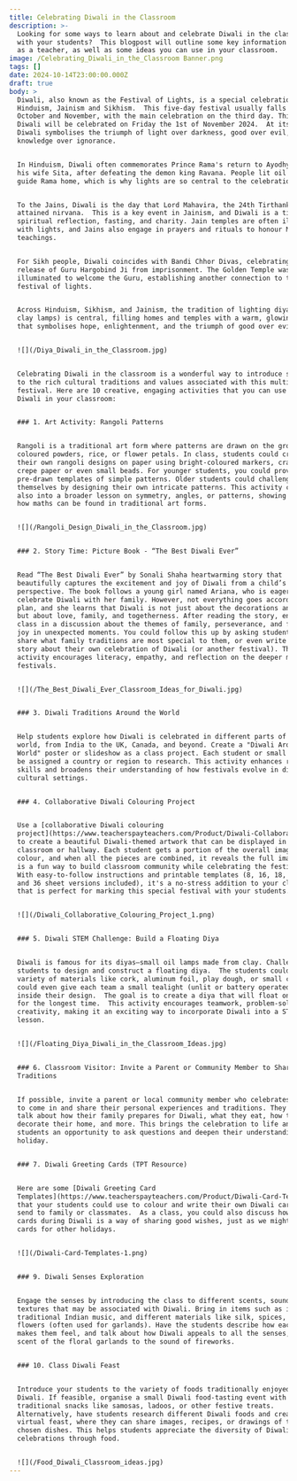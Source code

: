 ```yaml
---
title: Celebrating Diwali in the Classroom
description: >-
  Looking for some ways to learn about and celebrate Diwali in the classroom
  with your students?  This blogpost will outline some key information for you
  as a teacher, as well as some ideas you can use in your classroom.
image: /Celebrating_Diwali_in_the_Classroom Banner.png
tags: []
date: 2024-10-14T23:00:00.000Z
draft: true
body: >
  Diwali, also known as the Festival of Lights, is a special celebration in
  Hinduism, Jainism and Sikhism.  This five-day festival usually falls between
  October and November, with the main celebration on the third day. This year,
  Diwali will be celebrated on Friday the 1st of November 2024.  At its heart,
  Diwali symbolises the triumph of light over darkness, good over evil, and
  knowledge over ignorance.


  In Hinduism, Diwali often commemorates Prince Rama's return to Ayodhya with
  his wife Sita, after defeating the demon king Ravana. People lit oil lamps to
  guide Rama home, which is why lights are so central to the celebration.


  To the Jains, Diwali is the day that Lord Mahavira, the 24th Tirthankara,
  attained nirvana.  This is a key event in Jainism, and Diwali is a time for
  spiritual reflection, fasting, and charity. Jain temples are often illuminated
  with lights, and Jains also engage in prayers and rituals to honour Mahavira’s
  teachings.


  For Sikh people, Diwali coincides with Bandi Chhor Divas, celebrating the
  release of Guru Hargobind Ji from imprisonment. The Golden Temple was
  illuminated to welcome the Guru, establishing another connection to the
  festival of lights.


  Across Hinduism, Sikhism, and Jainism, the tradition of lighting diyas (small
  clay lamps) is central, filling homes and temples with a warm, glowing light
  that symbolises hope, enlightenment, and the triumph of good over evil.


  ![](/Diya_Diwali_in_the_Classroom.jpg)


  Celebrating Diwali in the classroom is a wonderful way to introduce students
  to the rich cultural traditions and values associated with this multi-faith
  festival. Here are 10 creative, engaging activities that you can use to mark
  Diwali in your classroom:


  ### 1. Art Activity: Rangoli Patterns


  Rangoli is a traditional art form where patterns are drawn on the ground using
  coloured powders, rice, or flower petals. In class, students could create
  their own rangoli designs on paper using bright-coloured markers, crayons,
  crepe paper or even small beads. For younger students, you could provide
  pre-drawn templates of simple patterns. Older students could challenge
  themselves by designing their own intricate patterns. This activity could tie
  also into a broader lesson on symmetry, angles, or patterns, showing students
  how maths can be found in traditional art forms.


  ![](/Rangoli_Design_Diwali_in_the_Classroom.jpg)


  ### 2. Story Time: Picture Book - “The Best Diwali Ever”


  Read “The Best Diwali Ever” by Sonali Shaha heartwarming story that
  beautifully captures the excitement and joy of Diwali from a child’s
  perspective. The book follows a young girl named Ariana, who is eager to
  celebrate Diwali with her family. However, not everything goes according to
  plan, and she learns that Diwali is not just about the decorations and sweets,
  but about love, family, and togetherness. After reading the story, engage the
  class in a discussion about the themes of family, perseverance, and finding
  joy in unexpected moments. You could follow this up by asking students to
  share what family traditions are most special to them, or even write a short
  story about their own celebration of Diwali (or another festival). This
  activity encourages literacy, empathy, and reflection on the deeper meaning of
  festivals.


  ![](/The_Best_Diwali_Ever_Classroom_Ideas_for_Diwali.jpg)


  ### 3. Diwali Traditions Around the World


  Help students explore how Diwali is celebrated in different parts of the
  world, from India to the UK, Canada, and beyond. Create a "Diwali Around the
  World" poster or slideshow as a class project. Each student or small group can
  be assigned a country or region to research. This activity enhances research
  skills and broadens their understanding of how festivals evolve in different
  cultural settings.


  ### 4. Collaborative Diwali Colouring Project 


  Use a [collaborative Diwali colouring
  project](https://www.teacherspayteachers.com/Product/Diwali-Collaborative-Art-Coloring-Project-12350575?st=8c96cf8840b170db84eb8c02aca3f937\&utm_source=My%20Blog\&utm_campaign=Diwali%20Blog%20Post)
  to create a beautiful Diwali-themed artwork that can be displayed in the
  classroom or hallway. Each student gets a portion of the overall image to
  colour, and when all the pieces are combined, it reveals the full image. This
  is a fun way to build classroom community while celebrating the festival. 
  With easy-to-follow instructions and printable templates (8, 16, 18, 25, 32
  and 36 sheet versions included), it's a no-stress addition to your classroom
  that is perfect for marking this special festival with your students.


  ![](/Diwali_Collaborative_Colouring_Project_1.png)


  ### 5. Diwali STEM Challenge: Build a Floating Diya


  Diwali is famous for its diyas—small oil lamps made from clay. Challenge your
  students to design and construct a floating diya.  The students could use a
  variety of materials like cork, aluminum foil, play dough, or small cups. You
  could even give each team a small tealight (unlit or battery operated) to fit
  inside their design.  The goal is to create a diya that will float on water
  for the longest time.  This activity encourages teamwork, problem-solving, and
  creativity, making it an exciting way to incorporate Diwali into a STEM
  lesson.


  ![](/Floating_Diya_Diwali_in_the_Classroom_Ideas.jpg)


  ### 6. Classroom Visitor: Invite a Parent or Community Member to Share Diwali
  Traditions


  If possible, invite a parent or local community member who celebrates Diwali
  to come in and share their personal experiences and traditions. They could
  talk about how their family prepares for Diwali, what they eat, how they
  decorate their home, and more. This brings the celebration to life and gives
  students an opportunity to ask questions and deepen their understanding of the
  holiday.


  ### 7. Diwali Greeting Cards (TPT Resource)


  Here are some [Diwali Greeting Card
  Templates](https://www.teacherspayteachers.com/Product/Diwali-Card-Templates-8866707?utm_source=My%20Blog\&utm_campaign=Diwali%20Blog%20Post)
  that your students could use to colour and write their own Diwali cards to
  send to family or classmates.  As a class, you could also discuss how sending
  cards during Diwali is a way of sharing good wishes, just as we might exchange
  cards for other holidays.


  ![](/Diwali-Card-Templates-1.png)


  ### 9. Diwali Senses Exploration


  Engage the senses by introducing the class to different scents, sounds, and
  textures that may be associated with Diwali. Bring in items such as incense,
  traditional Indian music, and different materials like silk, spices, or
  flowers (often used for garlands). Have the students describe how each item
  makes them feel, and talk about how Diwali appeals to all the senses, from the
  scent of the floral garlands to the sound of fireworks.


  ### 10. Class Diwali Feast


  Introduce your students to the variety of foods traditionally enjoyed during
  Diwali. If feasible, organise a small Diwali food-tasting event with
  traditional snacks like samosas, ladoos, or other festive treats.
  Alternatively, have students research different Diwali foods and create a
  virtual feast, where they can share images, recipes, or drawings of their
  chosen dishes. This helps students appreciate the diversity of Diwali
  celebrations through food.


  ![](/Food_Diwali_Classroom_ideas.jpg)
---
```


